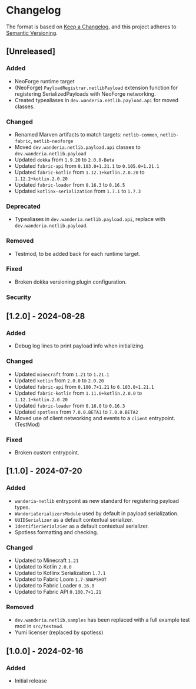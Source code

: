 # Changelog

The format is based on [Keep a Changelog](https://keepachangelog.com/en/1.1.0/),
and this project adheres to [Semantic Versioning](https://semver.org/spec/v2.0.0.html).

## [Unreleased]

### Added

- NeoForge runtime target
- (NeoForge) `PayloadRegistrar.netlibPayload` extension function for registering SerializedPayloads with NeoForge networking.
- Created typealiases in `dev.wanderia.netlib.payload.api` for moved classes.

### Changed

- Renamed Marven artifacts to match targets: `netlib-common`, `netlib-fabric`, `netlib-neoforge`
- Moved `dev.wanderia.netlib.payload.api` classes to `dev.wanderia.netlib.payload`
- Updated `dokka` from `1.9.20` to `2.0.0-Beta`
- Updated `fabric-api` from `0.103.0+1.21.1` to `0.105.0+1.21.1`
- Updated `fabric-kotlin` from `1.12.1+kotlin.2.0.20` to `1.12.2+kotlin.2.0.20`
- Updated `fabric-loader` from `0.16.3` to `0.16.5`
- Updated `kotlinx-serialization` from `1.7.1` to `1.7.3`

### Deprecated

- Typealiases in `dev.wanderia.netlib.payload.api`, replace with `dev.wanderia.netlib.payload`.

### Removed

- Testmod, to be added back for each runtime target.

### Fixed

- Broken dokka versioning plugin configuration.

### Security

## [1.2.0] - 2024-08-28

### Added

- Debug log lines to print payload info when initializing.

### Changed

- Updated `minecraft` from `1.21` to `1.21.1`
- Updated `kotlin` from `2.0.0` to `2.0.20`
- Updated `fabric-api` from `0.100.7+1.21` to `0.103.0+1.21.1`
- Updated `fabric-kotlin` from `1.11.0+kotlin.2.0.0` to `1.12.1+kotlin.2.0.20`
- Updated `fabric-loader` from `0.16.0` to `0.16.3`
- Updated `spotless` from `7.0.0.BETA1` to `7.0.0.BETA2`
- Moved use of client networking and events to a `client` entrypoint. (TestMod)

### Fixed

- Broken custom entrypoint.

## [1.1.0] - 2024-07-20

### Added

- `wanderia-netlib` entrypoint as new standard for registering payload types.
- `WanderiaSerializersModule` used by default in payload serialization.
- `UUIDSerializer` as a default contextual serializer.
- `IdentifierSerialzier` as a default contextual serializer.
- Spotless formatting and checking.

### Changed

- Updated to Minecraft `1.21`
- Updated to Kotlin `2.0.0`
- Updated to Kotlinx Serialization `1.7.1`
- Updated to Fabric Loom `1.7-SNAPSHOT`
- Updated to Fabric Loader `0.16.0`
- Updated to Fabric API `0.100.7+1.21`

### Removed

- `dev.wanderia.netlib.samples` has been replaced with a full example test mod in `src/testmod`.
- Yumi licenser (replaced by spotless)

## [1.0.0] - 2024-02-16

### Added

- Initial release
